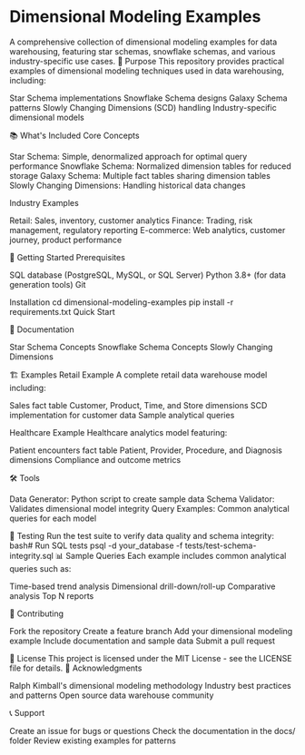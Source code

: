 
# Dimensional Modeling Examples
A comprehensive collection of dimensional modeling examples for data warehousing, featuring star schemas, snowflake schemas, and various industry-specific use cases.
🎯 Purpose
This repository provides practical examples of dimensional modeling techniques used in data warehousing, including:

Star Schema implementations
Snowflake Schema designs
Galaxy Schema patterns
Slowly Changing Dimensions (SCD) handling
Industry-specific dimensional models

📚 What's Included
Core Concepts

Star Schema: Simple, denormalized approach for optimal query performance
Snowflake Schema: Normalized dimension tables for reduced storage
Galaxy Schema: Multiple fact tables sharing dimension tables
Slowly Changing Dimensions: Handling historical data changes

Industry Examples

Retail: Sales, inventory, customer analytics
Finance: Trading, risk management, regulatory reporting
E-commerce: Web analytics, customer journey, product performance

🚀 Getting Started
Prerequisites

SQL database (PostgreSQL, MySQL, or SQL Server)
Python 3.8+ (for data generation tools)
Git

Installation
cd dimensional-modeling-examples
pip install -r requirements.txt
Quick Start


📖 Documentation

Star Schema Concepts
Snowflake Schema Concepts
Slowly Changing Dimensions

🏗️ Examples
Retail Example
A complete retail data warehouse model including:

Sales fact table
Customer, Product, Time, and Store dimensions
SCD implementation for customer data
Sample analytical queries

Healthcare Example
Healthcare analytics model featuring:

Patient encounters fact table
Patient, Provider, Procedure, and Diagnosis dimensions
Compliance and outcome metrics

🛠️ Tools

Data Generator: Python script to create sample data
Schema Validator: Validates dimensional model integrity
Query Examples: Common analytical queries for each model

🧪 Testing
Run the test suite to verify data quality and schema integrity:
bash# Run SQL tests
psql -d your_database -f tests/test-schema-integrity.sql
📊 Sample Queries
Each example includes common analytical queries such as:

Time-based trend analysis
Dimensional drill-down/roll-up
Comparative analysis
Top N reports

🤝 Contributing

Fork the repository
Create a feature branch
Add your dimensional modeling example
Include documentation and sample data
Submit a pull request

📄 License
This project is licensed under the MIT License - see the LICENSE file for details.
🙏 Acknowledgments

Ralph Kimball's dimensional modeling methodology
Industry best practices and patterns
Open source data warehouse community

📞 Support

Create an issue for bugs or questions
Check the documentation in the docs/ folder
Review existing examples for patterns
